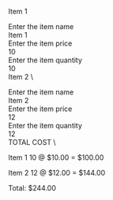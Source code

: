 Item 1

Enter the item name \
Item 1 \
Enter the item price \
10 \
Enter the item quantity \
10 \
Item 2 \

Enter the item name \
Item 2 \
Enter the item price \
12 \
Enter the item quantity \
12 \
TOTAL COST \

Item 1 10 @ $10.00 = $100.00

Item 2 12 @ $12.00 = $144.00

Total: $244.00
